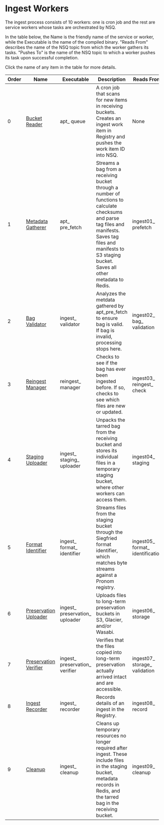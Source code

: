 # Ingest Workers

The ingest process consists of 10 workers: one is cron job and the rest are service workers whose tasks are orchestrated by NSQ.

In the table below, the Name is the friendly name of the service or worker, while the Executable is the name of the compiled binary. "Reads From" describes the name of the NSQ topic from which the worker gathers its tasks. "Pushes To" is the name of the NSQ topic to which a worker pushes its task upon successful completion.

Click the name of any item in the table for more details.

| Order | Name | Executable | Description | Reads From | Pushes To |
| ----- | ---- | ---------- | ----------- | ---------- | --------- |
| 0 | [Bucket Reader](apt-queue.md) | apt_ queue | A cron job that scans for new items in receiving buckets. Creates an ingest work item in Registry and pushes the work item ID into NSQ. | None | ingest01_ prefetch |
| 1 | [Metadata Gatherer](pre-fetch.md) | apt_ pre_fetch | Streams a bag from a receiving bucket through a number of functions to calculate checksums and parse tag files and manifests. Saves tag files and manifests to S3 staging bucket. Saves all other metadata to Redis. | ingest01_ prefetch | ingest02_ bag_ validation |
| 2 | [Bag Validator](validator.md) | ingest_ validator | Analyzes the metdata gathered by apt_pre_fetch to ensure bag is valid. If bag is invalid, processing stops here. | ingest02_ bag_ validation | ingest03_ reingest_ check |
| 3 | [Reingest Manager](reingest-manager.md) | reingest_ manager | Checks to see if the bag has ever been ingested before. If so, checks to see which files are new or updated. | ingest03_ reingest_ check | ingest04_ staging |
| 4 | [Staging Uploader](staging-uploader.md) | ingest_ staging_ uploader | Unpacks the tarred bag from the receiving bucket and stores its individual files in a temporary staging bucket, where other workers can access them. | ingest04_ staging | ingest05_ format_ identification |
| 5 | [Format Identifier](format-identifier.md) | ingest_ format_ identifier | Streams files from the staging bucket through the Siegfried format identifier, which matches byte streams against a Pronom registry. | ingest05_ format_ identification | ingest06_ storage |
| 6 | [Preservation Uploader](preservation-uploader.md) | ingest_ preservation_ uploader | Uploads files to long-term preservation buckets in S3, Glacier, and/or Wasabi. | ingest06_ storage | ingest07_ storage_ validation |
| 7 | [Preservation Verifier](preservation-verifier.md) | ingest_ preservation_ verifier | Verifies that the files copied into long-term preservation actually arrived intact and are accessible. | ingest07_ storage_ validation | ingest08_ record |
| 8 | [Ingest Recorder](recorder.md) | ingest_ recorder | Records details of an ingest in the Registry. | ingest08_ record | ingest09_ cleanup |
| 9 | [Cleanup](cleanup.md) | ingest_ cleanup | Cleans up temporary resources no longer required after ingest. These include files in the staging bucket, metadata records in Redis, and the tarred bag in the receiving bucket. | ingest09_ cleanup | None |
